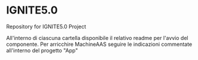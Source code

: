 # IGNITE5.0
Repository for IGNITE5.0 Project

All'interno di ciascuna cartella disponibile il relativo readme per l'avvio del componente.
Per arricchire MachineAAS seguire le indicazioni commentate all'interno del progetto "App"

